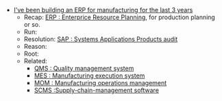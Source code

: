 ---
title: #web/app #management #acronym
date: 2025-08-05 10:13:09 AM
starred: False
tags: management, acronym, web/app
body: |    
  - [I've been building an ERP for manufacturing for the last 3 years](https://news.ycombinator.com/item?id=44792005)
    - Recap: [ERP : Enterprice Resource Planning](https://wikipedia.org/wiki/Enterprise_resource_planning), for production planning or so.
    - Run:
    - Resolution: [SAP : Systems Applications Products audit](https://wikipedia.org/wiki/Systems_Applications_Products_audit)
    - Reason:
    - Root:
    - Related:
      - [QMS  : Quality management system](https://wikipedia.org/wiki/Quality_management_system)
      - [MES  : Manufacturing execution system](https://wikipedia.org/wiki/Manufacturing_execution_system)
      - [MOM  : Manufacturing operations management](https://wikipedia.org/wiki/Manufacturing_operations_management)
      - [SCMS :Supply-chain-management software](https://wikipedia.org/wiki/Supply-chain-management_software)
...